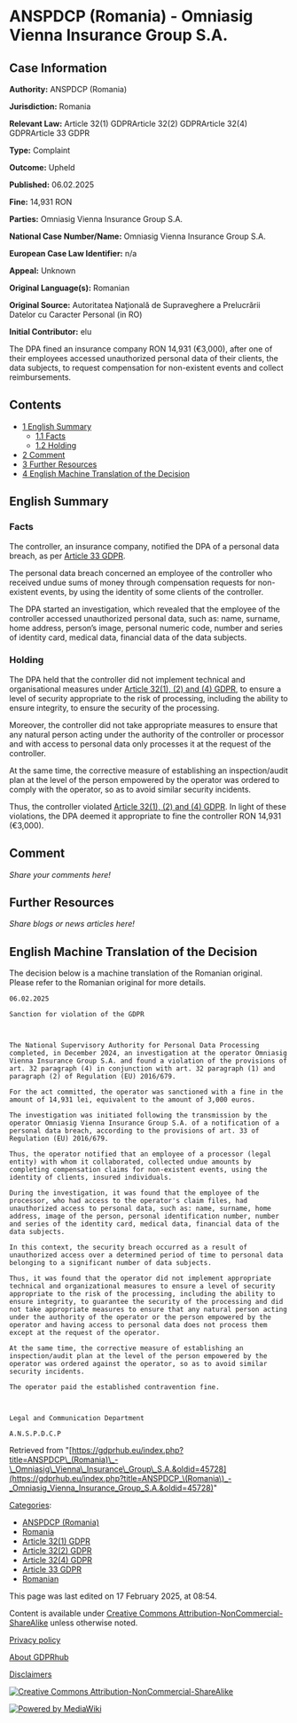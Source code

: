 # ANSPDCP (Romania) - Omniasig Vienna Insurance Group S.A.

## Case Information

**Authority:** ANSPDCP (Romania)

**Jurisdiction:** Romania

**Relevant Law:** Article 32(1) GDPRArticle 32(2) GDPRArticle 32(4) GDPRArticle 33 GDPR

**Type:** Complaint

**Outcome:** Upheld

**Published:** 06.02.2025

**Fine:** 14,931 RON

**Parties:** Omniasig Vienna Insurance Group S.A.

**National Case Number/Name:** Omniasig Vienna Insurance Group S.A.

**European Case Law Identifier:** n/a

**Appeal:** Unknown

**Original Language(s):** Romanian

**Original Source:** Autoritatea Naţională de Supraveghere a Prelucrării Datelor cu Caracter Personal (in RO)

**Initial Contributor:** elu

The DPA fined an insurance company RON 14,931 (€3,000), after one of their employees accessed unauthorized personal data of their clients, the data subjects, to request compensation for non-existent events and collect reimbursements.

## Contents

*   [1 English Summary](#English_Summary)
    *   [1.1 Facts](#Facts)
    *   [1.2 Holding](#Holding)
*   [2 Comment](#Comment)
*   [3 Further Resources](#Further_Resources)
*   [4 English Machine Translation of the Decision](#English_Machine_Translation_of_the_Decision)

## English Summary

### Facts

The controller, an insurance company, notified the DPA of a personal data breach, as per [Article 33 GDPR](/index.php?title=Article_33_GDPR "Article 33 GDPR").

The personal data breach concerned an employee of the controller who received undue sums of money through compensation requests for non-existent events, by using the identity of some clients of the controller.

The DPA started an investigation, which revealed that the employee of the controller accessed unauthorized personal data, such as: name, surname, home address, person’s image, personal numeric code, number and series of identity card, medical data, financial data of the data subjects.

### Holding

The DPA held that the controller did not implement technical and organisational measures under [Article 32(1), (2) and (4) GDPR](/index.php?title=Article_32_GDPR "Article 32 GDPR"), to ensure a level of security appropriate to the risk of processing, including the ability to ensure integrity, to ensure the security of the processing.

Moreover, the controller did not take appropriate measures to ensure that any natural person acting under the authority of the controller or processor and with access to personal data only processes it at the request of the controller.

At the same time, the corrective measure of establishing an inspection/audit plan at the level of the person empowered by the operator was ordered to comply with the operator, so as to avoid similar security incidents.

Thus, the controller violated [Article 32(1), (2) and (4) GDPR](/index.php?title=Article_32_GDPR "Article 32 GDPR"). In light of these violations, the DPA deemed it appropriate to fine the controller RON 14,931 (€3,000).

## Comment

_Share your comments here!_

## Further Resources

_Share blogs or news articles here!_

## English Machine Translation of the Decision

The decision below is a machine translation of the Romanian original. Please refer to the Romanian original for more details.

```
06.02.2025

Sanction for violation of the GDPR

 

The National Supervisory Authority for Personal Data Processing completed, in December 2024, an investigation at the operator Omniasig Vienna Insurance Group S.A. and found a violation of the provisions of art. 32 paragraph (4) in conjunction with art. 32 paragraph (1) and paragraph (2) of Regulation (EU) 2016/679.

For the act committed, the operator was sanctioned with a fine in the amount of 14,931 lei, equivalent to the amount of 3,000 euros.

The investigation was initiated following the transmission by the operator Omniasig Vienna Insurance Group S.A. of a notification of a personal data breach, according to the provisions of art. 33 of Regulation (EU) 2016/679.

Thus, the operator notified that an employee of a processor (legal entity) with whom it collaborated, collected undue amounts by completing compensation claims for non-existent events, using the identity of clients, insured individuals.

During the investigation, it was found that the employee of the processor, who had access to the operator's claim files, had unauthorized access to personal data, such as: name, surname, home address, image of the person, personal identification number, number and series of the identity card, medical data, financial data of the data subjects.

In this context, the security breach occurred as a result of unauthorized access over a determined period of time to personal data belonging to a significant number of data subjects.

Thus, it was found that the operator did not implement appropriate technical and organizational measures to ensure a level of security appropriate to the risk of the processing, including the ability to ensure integrity, to guarantee the security of the processing and did not take appropriate measures to ensure that any natural person acting under the authority of the operator or the person empowered by the operator and having access to personal data does not process them except at the request of the operator.

At the same time, the corrective measure of establishing an inspection/audit plan at the level of the person empowered by the operator was ordered against the operator, so as to avoid similar security incidents.

The operator paid the established contravention fine.

 

Legal and Communication Department

A.N.S.P.D.C.P

```

Retrieved from "[https://gdprhub.eu/index.php?title=ANSPDCP\_(Romania)\_-\_Omniasig\_Vienna\_Insurance\_Group\_S.A.&oldid=45728](https://gdprhub.eu/index.php?title=ANSPDCP_\(Romania\)_-_Omniasig_Vienna_Insurance_Group_S.A.&oldid=45728)"

[Categories](/index.php?title=Special:Categories "Special:Categories"):

*   [ANSPDCP (Romania)](/index.php?title=Category:ANSPDCP_\(Romania\) "Category:ANSPDCP (Romania)")
*   [Romania](/index.php?title=Category:Romania "Category:Romania")
*   [Article 32(1) GDPR](/index.php?title=Category:Article_32\(1\)_GDPR "Category:Article 32(1) GDPR")
*   [Article 32(2) GDPR](/index.php?title=Category:Article_32\(2\)_GDPR "Category:Article 32(2) GDPR")
*   [Article 32(4) GDPR](/index.php?title=Category:Article_32\(4\)_GDPR "Category:Article 32(4) GDPR")
*   [Article 33 GDPR](/index.php?title=Category:Article_33_GDPR "Category:Article 33 GDPR")
*   [Romanian](/index.php?title=Category:Romanian "Category:Romanian")

This page was last edited on 17 February 2025, at 08:54.

Content is available under [Creative Commons Attribution-NonCommercial-ShareAlike](https://creativecommons.org/licenses/by-nc-sa/4.0/) unless otherwise noted.

[Privacy policy](/index.php?title=GDPRhub:Privacy_policy)

[About GDPRhub](/index.php?title=GDPRhub:About)

[Disclaimers](/index.php?title=GDPRhub:General_disclaimer)

[![Creative Commons Attribution-NonCommercial-ShareAlike](/resources/assets/licenses/cc-by-nc-sa.png)](https://creativecommons.org/licenses/by-nc-sa/4.0/)

[![Powered by MediaWiki](/resources/assets/poweredby_mediawiki_88x31.png)](https://www.mediawiki.org/)